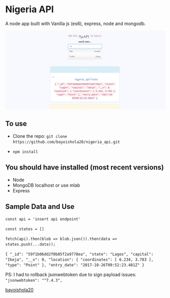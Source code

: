 # Nigeria API

A node app built with Vanilla js (es6), express, node and mongodb.

![Preview](https://github.com/bayoishola20/nigeria_api/blob/master/public/bayoishola20_nigeria_api.png "Preview")


## To use

* Clone the repo: `git clone https://github.com/bayoishola20/nigeria_api.git`

* `npm install`

## You should have installed (most recent versions)

* Node
* MongoDB localhost or use mlab
* Express

## Sample Data and Use

`const api = 'insert api endpoint'`

`const states = []`

`fetch(api).then(blob => blob.json()).then(data => states.push(...data));`

`{
    "_id": "59f1b06dd2f0b85f2a9778ea",
    "state": "Lagos",
    "capital": "Ikeja",
    "__v": 0,
    "location": {
        "coordinates": [
            6.234,
            3.783
        ],
        "type": "Point"
    },
    "entry_date": "2017-10-26T09:52:23.481Z"
}`

PS: I had to rollback jsonwebtoken due to sign payload issues: `"jsonwebtoken": "^7.4.3",`

[bayoishola20](github.bayoishola20.io)